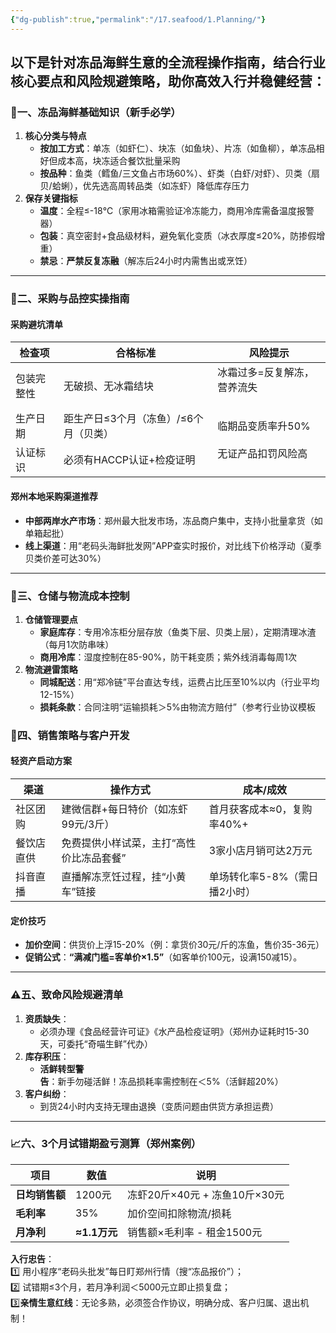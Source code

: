 ```yaml
---
{"dg-publish":true,"permalink":"/17.seafood/1.Planning/"}
---
```


以下是针对冻品海鲜生意的全流程操作指南，结合行业核心要点和风险规避策略，助你高效入行并稳健经营：
---
### 🧊 ​**​一、冻品海鲜基础知识（新手必学）​**​
1. ​**​核心分类与特点​**​
    - ​**​按加工方式​**​：单冻（如虾仁）、块冻（如鱼块）、片冻（如鱼柳），单冻品相好但成本高，块冻适合餐饮批量采购
    - ​**​按品种​**​：鱼类（鳕鱼/三文鱼占市场60%）、虾类（白虾/对虾）、贝类（扇贝/蛤蜊），优先选高周转品类（如冻虾）降低库存压力
2. ​**​保存关键指标​**​
    - ​**​温度​**​：全程≤-18℃（家用冰箱需验证冷冻能力，商用冷库需备温度报警器）
    - ​**​包装​**​：真空密封+食品级材料，避免氧化变质（冰衣厚度≤20%，防掺假增重）
    - ​**​禁忌​**​：​**​严禁反复冻融​**​（解冻后24小时内需售出或烹饪）

---

### 🛒 ​**​二、采购与品控实操指南​**​

#### ​**​采购避坑清单​**​
| ​**​检查项​**​ | ​**​合格标准​**​          | ​**​风险提示​**​           |
| ----------- | --------------------- | ---------------------- |
| 包装完整性       | 无破损、无冰霜结块             | 冰霜过多=反复解冻，营养流失<br><br> |
| 生产日期        | 距生产日≤3个月（冻鱼）/≤6个月（贝类） | 临期品变质率升50%<br>         |
| 认证标识        | 必须有HACCP认证+检疫证明       | 无证产品扣罚风险高<br><br>      |
#### **郑州本地采购渠道推荐​**​
- ​**​中部两岸水产市场​**​：郑州最大批发市场，冻品商户集中，支持小批量拿货（如单箱起批）
- ​**​线上渠道​**​：用“老码头海鲜批发网”APP查实时报价，对比线下价格浮动（夏季贝类价差可达30%）

---
### 🚚 ​**​三、仓储与物流成本控制​**​

1. ​**​仓储管理要点​**​
    - ​**​家庭库存​**​：专用冷冻柜分层存放（鱼类下层、贝类上层），定期清理冰渣（每月1次防串味）
    - ​**​商用冷库​**​：湿度控制在85-90%，防干耗变质；紫外线消毒每周1次
2. ​**​物流避雷策略​**​
    - ​**​同城配送​**​：用“郑冷链”平台直达专线，运费占比压至10%以内（行业平均12-15%）
    - ​**​损耗条款​**​：合同注明“运输损耗＞5%由物流方赔付”（参考行业协议模板
### 🍳 ​**​四、销售策略与客户开发​**​

#### ​**​轻资产启动方案​**
| ​**​渠道​**​ | ​**​操作方式​**​          | ​**​成本/成效​**​     |
| ---------- | --------------------- | ----------------- |
| 社区团购       | 建微信群+每日特价（如冻虾99元/3斤）  | 首月获客成本≈0，复购率40%+  |
| 餐饮店直供      | 免费提供小样试菜，主打“高性价比冻品套餐” | 3家小店月销可达2万元       |
| 抖音直播       | 直播解冻烹饪过程，挂“小黄车”链接     | 单场转化率5-8%（需日播2小时） |
#### **定价技巧​**​

- ​**​加价空间​**​：供货价上浮15-20%（例：拿货价30元/斤的冻鱼，售价35-36元）
- ​**​促销公式​**​：​**​“满减门槛=客单价×1.5”​**​（如客单价100元，设满150减15）。

---

### ⚠️ ​**​五、致命风险规避清单​**​

1. ​**​资质缺失​**​：
    - 必须办理《食品经营许可证》《水产品检疫证明》（郑州办证耗时15-30天，可委托“奇喵生鲜”代办）
2. ​**​库存积压​**​：
    - ​**​活鲜转型警告​**​：新手勿碰活鲜！冻品损耗率需控制在＜5%（活鲜超20%）
3. ​**​客户纠纷​**​：
    - 到货24小时内支持无理由退换（变质问题由供货方承担运费）

---

### 📈 ​**​六、3个月试错期盈亏测算（郑州案例）​**
| **项目​**​      | ​**​数值​**​     | ​**​说明​**​            |
| ------------- | -------------- | --------------------- |
| ​**​日均销售额​**​ | 1200元          | 冻虾20斤×40元 + 冻鱼10斤×30元 |
| ​**​毛利率​**​   | 35%            | 加价空间扣除物流/损耗           |
| ​**​月净利​**​   | ​**​≈1.1万元​**​ | 销售额×毛利率 - 租金1500元     |
**入行忠告​**​：  
1️⃣ 用小程序“老码头批发”每日盯郑州行情（搜“冻品报价”）；  
2️⃣ 试错期≤3个月，若月净利润＜5000元立即止损复盘；  
3️⃣ ​**​亲情生意红线​**​：无论多熟，必须签合作协议，明确分成、客户归属、退出机制！